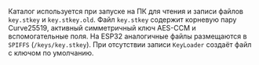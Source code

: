 Каталог используется при запуске на ПК для чтения и записи файлов `key.stkey` и `key.stkey.old`.
Файл `key.stkey` содержит корневую пару Curve25519, активный симметричный ключ AES-CCM и вспомогательные поля.
На ESP32 аналогичные файлы размещаются в `SPIFFS` (`/keys/key.stkey`). При отсутствии записи `KeyLoader` создаёт файл с ключом по умолчанию.
